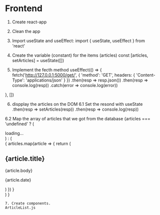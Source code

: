 # Frontend

1. Create react-app
2. Clean the app
3. Import useState and useEffect:
import { useState, useEffect } from 'react'

4. Create the variable (constant) for the items (articles)
  const [articles, setArticles] = useState([])

5. Implement the fecth method
  useEffect(() => {
    fetch('http://127.0.0.1:5000/get/', {
      'method': 'GET',
      headers: {
        'Content-Type': 'applications/json'
      }
    })
      .then(resp => resp.json())
      .then(resp => console.log(resp))
      .catch(error => console.log(error))

  }, [])

6. dispplay the articles on the DOM
6.1 Set the resond with useState
    .then(resp => setArticles(resp))
    .then(resp => console.log(resp))

6.2 Map the array of articles that we got from the database
    {articles === 'undefined' ?
        (
          <div>loading...</div>
        ) : (
          <div>
            {
              articles.map(article => {
                return (
                  <div key={article.id}>
                    <h2>{article.title}</h2>
                    <p>{article.body}</p>
                    <p>{article.date}</p>
                  </div>
                )
              })
            }
          </div>
        )
      }

    7. Create components. 
    ArticleList.js
